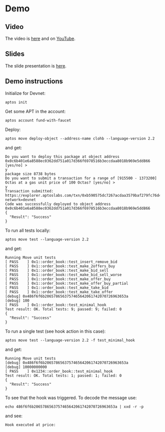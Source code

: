 # Demo

## Video

The video is [here](./CLOHB.mp4) and on [YouTube](https://youtu.be/xh5mLW__yBA).

## Slides

The slide presentation is [here](https://www.canva.com/design/DAGnmE-4gcA/vKhvfWyxIsM0svlLDUmwcA/edit?utm_content=DAGnmE-4gcA&utm_campaign=designshare&utm_medium=link2&utm_source=sharebutton).

## Demo instructions

Initialize for Devnet:
```
aptos init
```

Get some APT in the account:
```
aptos account fund-with-faucet
```

Deploy:
```
aptos move deploy-object --address-name clohb --language-version 2.2
```
and get:
```
Do you want to deploy this package at object address 0x0c6b401e6a8588ec0362dd751a017d366f6978516b3eccdaa8018b969e5dd866 [yes/no] >
y
package size 8738 bytes
Do you want to submit a transaction for a range of [915500 - 1373200] Octas at a gas unit price of 100 Octas? [yes/no] >
y
Transaction submitted: https://explorer.aptoslabs.com/txn/0xb590575dc7267acdaa3579baf279fc76d4c2aef91868befd3136e6d673007447?network=devnet
Code was successfully deployed to object address 0x0c6b401e6a8588ec0362dd751a017d366f6978516b3eccdaa8018b969e5dd866
{
  "Result": "Success"
}
```

To run all tests locally:
```
aptos move test --language-version 2.2
```
and get:
```
Running Move unit tests
[ PASS    ] 0x1::order_book::test_insert_remove_bid
[ PASS    ] 0x1::order_book::test_make_2offers_buy
[ PASS    ] 0x1::order_book::test_make_bid_sell
[ PASS    ] 0x1::order_book::test_make_bid_sell_worse
[ PASS    ] 0x1::order_book::test_make_offer_buy
[ PASS    ] 0x1::order_book::test_make_offer_buy_partial
[ PASS    ] 0x1::order_book::test_make_take_bid
[ PASS    ] 0x1::order_book::test_make_take_offer
[debug] 0x486f6f6b2065786563757465642061742070726963653a
[debug] 100
[ PASS    ] 0x1::order_book::test_minimal_hook
Test result: OK. Total tests: 9; passed: 9; failed: 0
{
  "Result": "Success"
}
```

To run a single test (see hook action in this case):
```
aptos move test --language-version 2.2 -f test_minimal_hook   
```
and get:
```
Running Move unit tests
[debug] 0x486f6f6b2065786563757465642061742070726963653a
[debug] 10000000000
[ PASS    ] 0x1234::order_book::test_minimal_hook
Test result: OK. Total tests: 1; passed: 1; failed: 0
{
  "Result": "Success"
}
```
To see that the hook was triggered.
To decode the message use:
```
echo 486f6f6b2065786563757465642061742070726963653a | xxd -r -p
```
and see:
```
Hook executed at price:
```